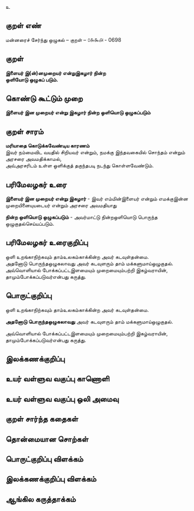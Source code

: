 உ

## குறள் எண் 

மன்னரைச் சேர்ந்து ஒழுகல் – குறள் – ௦௬௯௮ - 0698  

## குறள் 

**இளையர் இ(ன்)னமுறையர் என்றுஇகழார் நின்ற  
ஒளியோடு ஒழுகப் படும்.**  

## கொண்டு கூட்டும் முறை

**இளையர் இன முறையர் என்று இகழார் நின்ற ஒளியொடு ஒழுகப்படும்**

## குறள் சாரம் 

**மரியாதை கொடுக்கவேண்டிய காரணம்**  
இவர் நம்மைவிட வயதில் சிறியவர் என்றும், நமக்கு இந்தவகையில் சொந்தம் என்றும் அரசரை அவமதிக்காமல்,  
அவ்அரசரிடம் உள்ள ஒளிக்குத் தகுந்தபடி நடந்து கொள்ளவேண்டும்.  

## பரிமேலழகர் உரை

**இளையர் இன முறையர் என்று இகழார்** - இவர் எம்மின்இளையர் என்றும் எமக்குஇன்ன முறையினையுயடையர் என்றும் அரசரை அவமதியாது  

**நின்ற ஒளியொடு ஒழுகப்படும்** - அவர்மாட்டு நின்றஒளியொடு பொருந்த ஒழுகுதல்செய்யப்படும். 

## பரிமேலழகர் உரைகுறிப்பு   

ஒளி உறங்காநிற்கவும் தாம்உலகம்காக்கின்ற அவர் கடவுள்தன்மை.  
அதனோடு பொருந்தஒழுகலாவது அவர் கடவுளரும் தாம் மக்களுமாய்ஒழுகுதல்.   
அவ்வொளியால் போக்கப்பட்டஇளமையும் முறைமையும்பற்றி இகழ்வராயின், தாமும்போக்கப்படுவர்என்பது கருத்து.    

## பொருட்குறிப்பு 

ஒளி உறங்காநிற்கவும் தாம்உலகம்காக்கின்ற அவர் கடவுள்தன்மை.    

**அதனோடு பொருந்தஒழுகலாவது** அவர் கடவுளரும் தாம் மக்களுமாய்ஒழுகுதல்.     

அவ்வொளியால் போக்கப்பட்டஇளமையும் முறைமையும்பற்றி இகழ்வராயின், தாமும்போக்கப்படுவர்என்பது கருத்து.    
  
## இலக்கணக்குறிப்பு  


## உயர் வள்ளுவ வகுப்பு காணொளி


## உயர் வள்ளுவ வகுப்பு ஒலி அமைவு 

 
## குறள் சார்ந்த கதைகள் 


## தொன்மையான சொற்கள்


## பொருட்குறிப்பு விளக்கம்


## இலக்கணக்குறிப்பு விளக்கம்


## ஆங்கில கருத்தாக்கம் 


